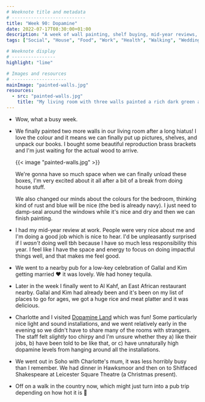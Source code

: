 ```yaml
---
# Weeknote title and metadata
# ---------------------------
title: "Week 90: Dopamine"
date: 2022-07-17T08:30:00+01:00
description: "A week of wall painting, shelf buying, mid-year reviews, wedding celebrations, Somali food, dopamine, the theatre, and a country walk."
tags: ["Social", "House", "Food", "Work", "Health", "Walking", "Wedding"]

# Weeknote display
# ----------------
highlight: "lime"

# Images and resources
# --------------------
mainImage: "painted-walls.jpg"
resources:
  - src: "painted-walls.jpg"
    title: "My living room with three walls painted a rich dark green and looking a lot more like a home"
---
```


  * Wow, what a busy week.

  * We finally painted two more walls in our living room after a long hiatus! I love the colour and it means we can finally put up pictures, shelves, and unpack our books. I bought some beautiful reproduction brass brackets and I'm just waiting for the actual wood to arrive.

    {{< image "painted-walls.jpg" >}}

    We're gonna have so much space when we can finally unload these boxes, I'm very excited about it all after a bit of a break from doing house stuff.

    We also changed our minds about the colours for the bedroom, thinking kind of rust and blue will be nice (the bed is already navy). I just need to damp-seal around the windows while it's nice and dry and then we can finish painting.

  * I had my mid-year review at work. People were very nice about me and I'm doing a good job which is nice to hear. I'd be unpleasantly surprised if I _wasn't_ doing well tbh because I have so much less responsibility this year. I feel like I have the space and energy to focus on doing impactful things well, and that makes me feel good.

  * We went to a nearby pub for a low-key celebration of Gallal and Kim getting married :heart: it was lovely. We had honey tequila.

  * Later in the week I finally went to Al Kahf, an East African restaurant nearby. Gallal and Kim had already been and it's been on my list of places to go for ages, we got a huge rice and meat platter and it was delicious.

  * Charlotte and I visited [Dopamine Land](https://dopaminelandexperience.com/london/) which was fun! Some particularly nice light and sound installations, and we went relatively early in the evening so we didn't have to share many of the rooms with strangers. The staff felt _slightly_ too chirpy and I'm unsure whether they a) like their jobs, b) have been told to be like that, or c) have unnaturally high dopamine levels from hanging around all the installations.

  * We went out in Soho with Charlotte's mum, it was less horribly busy than I remember. We had dinner in Hawksmoor and then on to Shitfaced Shakespeare at Leicester Square Theatre (a Christmas present).

  * Off on a walk in the country now, which might just turn into a pub trip depending on how hot it is :wave:
